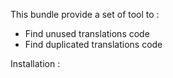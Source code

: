 This bundle provide a set of tool to :
- Find unused translations code
- Find duplicated translations code

Installation :


